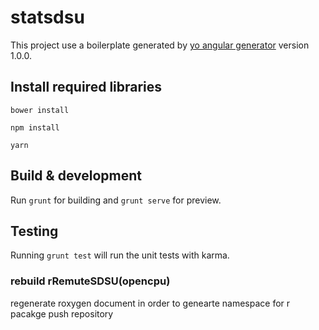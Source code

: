 # statsdsu

This project use a boilerplate generated by [yo angular generator](https://github.com/yeoman/generator-angular)
version 1.0.0.

## Install required libraries 

```
bower install
```

```
npm install
```

```
yarn 
```


## Build & development

Run `grunt` for building and `grunt serve` for preview.

## Testing

Running `grunt test` will run the unit tests with karma.

### rebuild rRemuteSDSU(opencpu) 
regenerate roxygen document in order to genearte namespace for r pacakge
push repository